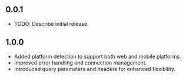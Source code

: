 ## 0.0.1

* TODO: Describe initial release.



## 1.0.0

- Added platform detection to support both web and mobile platforms.
- Improved error handling and connection management.
- Introduced query parameters and headers for enhanced flexibility.
